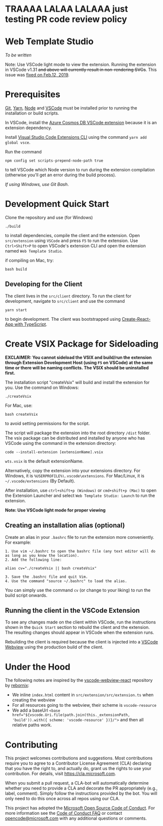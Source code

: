 # TRAAAA LALAA LALAAA just testing PR code review policy

# Web Template Studio
*To be written*

Note: Use VSCode light mode to view the extension. Running the extension in VSCode v1.31 ~~and above will currently result in non-rendering SVGs~~. This issue was [fixed on Feb.12, 2019](https://github.com/Microsoft/vscode/issues/68033).

# Prerequisites
[Git](https://git-scm.com/downloads), [Yarn](https://yarnpkg.com/en/docs/install#mac-stable), [Node](https://nodejs.org/en/download/) and [VSCode](https://code.visualstudio.com/updates/v1_31) must be installed prior to running the installation or build scripts.

In VSCode, install the [Azure Cosmos DB VSCode extension](https://marketplace.visualstudio.com/items?itemName=ms-azuretools.vscode-cosmosdb) because it is an extension dependency.

Install [Visual Studio Code Extensions CLI](https://code.visualstudio.com/api/working-with-extensions/publishing-extension#vsce) using the command `yarn add global vsce`.

Run the command 
```
npm config set scripts-prepend-node-path true
```
to tell VSCode which Node version to run during the extension compilation (otherwise you'll get an error during the build process).

*If using Windows, use Git Bash*.

# Development Quick Start
Clone the repository and use (for Windows)
```
./build
```
to install dependencies, compile the client and the extension. Open `src/extension` using `VSCode` and press `F5` to run the extension. Use `Ctrl+Shift+P` to open VSCode's extension CLI and open the extension named `Web Template Studio`.

if compiling on Mac, try:
```
bash build
```

## Developing for the Client
The client lives in the `src/client` directory. To run the client for development, navigate to `src/client` and use the command
```
yarn start
```
to begin development. The client was bootstrapped using [Create-React-App with TypeScript](https://facebook.github.io/create-react-app/docs/adding-typescript).

# Create VSIX Package for Sideloading

**EXCLAIMER: You cannot sideload the VSIX and build/run the extension through Extension Development Host (using `F5` on VSCode) at the same time or there will be naming conflicts. The VSIX should be uninstalled first.**

The installation script "createVsix" will build and install the extension for you. Use the command on Windows:
```
./createVsix
```
For Mac, use:
```
bash createVsix
```
to avoid setting permissions for the script.

The script will package the extension into the root directory `/dist` folder. The vsix package can be distributed and installed by anyone who has VSCode using the command in the extension directory:
```
code --install-extension [extensionName].vsix
```
`wts.vsix` is the default extensionName.

Alternatively, copy the extension into your extensions directory. For Windows, it is `%USERPROFILE%\.vscode\extensions`. For Mac/Linux, it is  `~/.vscode/extensions` (By Default). 

After installation, use `ctrl+shift+p (Windows)` or `cmd+shift+p (Mac)` to open the Extension Launcher and select `Web Template Studio: Launch` to run the extension.

**Note: Use VSCode light mode for proper viewing**

## Creating an installation alias (optional)
Create an alias in your `.bashrc` file to run the extension more conveniently. For example:

```
1. Use vim ~/.bashrc to open the bashrc file (any text editor will do as long as you know the location).
2. Add the following line:

alias cv="./createVsix || bash createVsix"

3. Save the .bashrc file and quit Vim.
4. Use the command "source ~/.bashrc" to load the alias.
```

You can simply use the command `cv` (or change to your liking) to run the build script onwards.

## Running the client in the VSCode Extension



To see any changes made on the client within VSCode, run the instructions shown in the `Quick Start` section to rebuild the client and the extension. The resulting changes should appear in VSCode when the extension runs.

Rebuilding the client is required because the client is injected into a [VSCode Webview](https://code.visualstudio.com/api/extension-guides/webview) using the production build of the client.

# Under the Hood
The following notes are inspired by the [vscode-webview-react](https://github.com/rebornix/vscode-webview-react) repository by [rebornix](https://github.com/rebornix):

- We inline `index.html` content in `src/extension/src/extension.ts` when creating the webview
- For all resources going to the webview, their scheme is `vscode-resource`
- We add a baseUrl `<base href="${vscode.Uri.file(path.join(this._extensionPath, 'build')).with({ scheme: 'vscode-resource' })}/">` and then all relative paths work.

# Contributing

This project welcomes contributions and suggestions.  Most contributions require you to agree to a
Contributor License Agreement (CLA) declaring that you have the right to, and actually do, grant us
the rights to use your contribution. For details, visit https://cla.microsoft.com.

When you submit a pull request, a CLA-bot will automatically determine whether you need to provide
a CLA and decorate the PR appropriately (e.g., label, comment). Simply follow the instructions
provided by the bot. You will only need to do this once across all repos using our CLA.

This project has adopted the [Microsoft Open Source Code of Conduct](https://opensource.microsoft.com/codeofconduct/).
For more information see the [Code of Conduct FAQ](https://opensource.microsoft.com/codeofconduct/faq/) or
contact [opencode@microsoft.com](mailto:opencode@microsoft.com) with any additional questions or comments.
